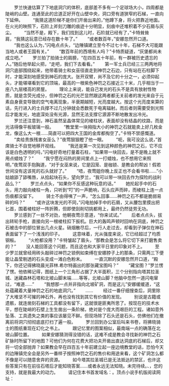 　　罗兰快速估算了下地底洞穴的体积，底部差不多有一个足球场大小，四周都是陡峭的山壁。连通至此的岔道正好开在山壁中央，洞口旁有道狭窄的石梯，一直向下延伸。
　　“我猜这道阶梯不是你们开凿出来的，”他蹲下身，将火把靠近地面。在火光的映照下，石阶上斧刻刀雕的痕迹十分明显，刻痕中还堆积着不少石屑与灰尘。
　　“当然不是，殿下，我们找到这儿时，石阶就已经有了，”卡特耸耸肩，“我猜这玩意已经存在数十年了。”
　　“或者数百年，”安娜忽然开口道。
　　“我也这么认为，”闪电点点头，“边陲镇建立至今不过七十年，石梯不大可能跟当地人或者王国有关。”
　　“数百年前的西境有人吗？”卡特质疑道，“灰堡都尚未成立吧。”
　　罗兰拍了拍骑士的肩膀，“在四百五十年前，有一群被历史遗忘的人。”随后他举起火把，“走吧，我们下去看看。”
　　第一军士兵已经三三两两地将洞穴底部围绕起来，他带着骑士和女巫径直走到神罚之石边，只有站在石柱脚下时，才能深刻地感受到神石的庞大。张开双臂，尚不及它的十分之一，必须仰起头，才能堪堪看到它的顶端，最高的一根紫色神罚之石接近三十米，几乎相当于一座八九层楼高的房屋。
　　理论上来说，能自己发光的石头不是具有放射性物质，就是含荧光成分，但神罚之石的光芒显然跟这两者都无关前者的发光来自于元素自身衰变导致的空气电离现象，半衰期越短，光亮度越大。按这个光亮度来算的话，先行进入的士兵撑不过几分钟就会悉数死于电离辐射。而后者则需要受到光照后才能发光，地底深处没有光源，显然无法支撑它源源不断地散发出冷光。
　　罗兰还注意到，神石虽然呈晶体常见的棱柱状，表面却没有结晶的纹路，而是光洁得像平板玻璃一般。
　　“教堂里一块拇指大小的神罚之石就能卖上好几枚金龙，像这么大一根……简直可以把四大王国的金库都掏空了。”卡特不禁感慨道。
　　“卖给贵族残害女巫么？”夜莺狠狠瞪了他一眼。
　　“呃，我可没这么说，”首席骑士不自觉地移开视线。
　　“我还是第一次见到这种颜色的神罚之石，它不应该是白色透明的吗，”闪电好奇地打量着石柱，“如果带一块回去，是不是晚上就不用点蜡烛了？”
　　“我宁愿在闷热的房间里点上一打蜡烛，也不想用它来照明，”夜莺双手抱胸道，“对于女巫来说，它是囚笼、是枷锁、是教会的帮凶！假若世间没有这该死的石头就好了。”
　　“唔，夜莺姐你晚上反正也不会看书啦……”小姑娘舔了舔嘴唇，从拾起块石头，望向罗兰，“我可以带一块回去作为探险的战利品么？”
　　罗兰点点头，“如果你不反感这种玩意的话。”
　　她抡起手中的石头，用力敲向棱柱一角，只听到“叮”的一声脆响，石头应声而碎，而棱柱上连一点伤痕都没留下。
　　骑士不由得咦了一声，“怎么回事……神罚之石不都是脆弱易碎的吗？”
　　“或许这块发光的不同，”闪电拍掉手中的石屑，又从腰包里摸出把匕首，围着棱柱好一阵折腾，但即使刮削切挑都用上，最终仍然徒劳无功。
　　罗兰感到了一丝不对劲，他朝夜莺示意道，“你来试试。”
　　后者点点头，拔出转轮手枪，直接向另一根棱柱扣下扳机。巨大的轰鸣声顿时回响在洞底，神罚之石被击中的部位冒出几点火星。硝烟散尽后，一行人走过去，却看到子弹仅在神石表面留下了一个浅浅的印子。
　　这意味着，光从强度来说，它已经超过了均质钢板。
　　“火枪都没用？”卡特皱起了眉头，“那教会是怎么将它切下来打磨售卖的？”
　　没人能回答这个问题，而且这也和大家平日里的印象对不上。
　　至少罗兰就曾经用砖头敲碎过神罚之锁例如束缚在安娜脖子上的那条，只需两三下便能让晶莹剔透的石头变成一滩白色粉末。
　　一直沉默的安娜忽然开口道，“殿下，你还记得拂晓晨光菲林.希尔特画出的那张藏宝图吗？”
　　“藏宝图？”罗兰愣了愣。他依稀记得，图纸上一个三角形占据了大半面积，三个分别指向塔其拉圣城、迷藏森林石塔和北坡山脚末端……等等，北坡山脚？他脑中忽然一道闪电窜过，“难道……”
　　“我想那一点并非指向北坡矿洞，而是这儿”安娜缓缓道，“这处蕴藏着大量神罚之石的地底洞穴。”
　　……
　　经过一番仔细搜查后，洞里除了大堆坚不可摧的神石外，再也没有找到其它有价值的发现。
　　别说是古籍或遗骸，就连凿刻石梯的工具都没有留下，这就很是匪夷所思了。按现在的技术水平，想在陡峭的石壁上生生凿出一条阶梯，绝对是个庞大而艰巨的工程。诸如意外坠落、工具遗失之类的事应该屡见不鲜。但现场除了石头还是石头，仿佛他们在撤离前将洞穴彻彻底底打扫了遍一般。
　　罗兰回到办公室后叫来书卷，将拂晓骑士的图纸重现在幻化之书上。
　　跟记忆里的图案相似，最南端一点的确落在北坡山脚位置。
　　如果安娜猜测得没错的话，这难不成是教会寻找新的神罚之石矿脉时所留下的地图？可他们为何在花费大把功夫开凿出直达洞底的石梯后，却又将一切全部抛弃？如果教会早在四百五十年前建立起一座边境教堂的话，恐怕今天的边陲镇完全会是另外一番样子按照神罚之石的售价和用途来看，这个矿洞怎么都不像是可以随意舍弃的资源。
　　如今塔其拉圣城已是无法抵达的禁区，也许这些答案只有在前往石塔后才能知晓答案……或者永远无法知晓。未完待续。、，您的支持，就是我最大的动力。
　　请记住本书首发域名：。顶点小说手机版阅读网址：